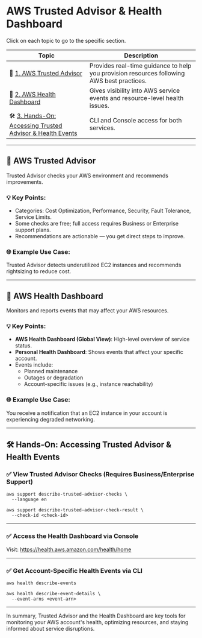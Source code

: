 # AWS Trusted Advisor & Health Dashboard

Click on each topic to go to the specific section.

| **Topic** | **Description** |
|----------|-----------------|
| 🧠 [1. AWS Trusted Advisor](#-aws-trusted-advisor) | Provides real-time guidance to help you provision resources following AWS best practices. |
| 🏥 [2. AWS Health Dashboard](#-aws-health-dashboard) | Gives visibility into AWS service events and resource-level health issues. |
| 🛠 [3. Hands-On: Accessing Trusted Advisor & Health Events](#-hands-on-accessing-trusted-advisor--health-events) | CLI and Console access for both services. |

---

## 🧠 AWS Trusted Advisor

Trusted Advisor checks your AWS environment and recommends improvements.

### 💡 Key Points:
- Categories: Cost Optimization, Performance, Security, Fault Tolerance, Service Limits.
- Some checks are free; full access requires Business or Enterprise support plans.
- Recommendations are actionable — you get direct steps to improve.

### 🌐 Example Use Case:
Trusted Advisor detects underutilized EC2 instances and recommends rightsizing to reduce cost.

---

## 🏥 AWS Health Dashboard

Monitors and reports events that may affect your AWS resources.

### 💡 Key Points:
- **AWS Health Dashboard (Global View)**: High-level overview of service status.
- **Personal Health Dashboard**: Shows events that affect your specific account.
- Events include:
  - Planned maintenance
  - Outages or degradation
  - Account-specific issues (e.g., instance reachability)

### 🌐 Example Use Case:
You receive a notification that an EC2 instance in your account is experiencing degraded networking.

---

## 🛠 Hands-On: Accessing Trusted Advisor & Health Events

### ✅ View Trusted Advisor Checks (Requires Business/Enterprise Support)
```
aws support describe-trusted-advisor-checks \
  --language en

aws support describe-trusted-advisor-check-result \
  --check-id <check-id>
```
---

### ✅ Access the Health Dashboard via Console

Visit:
https://health.aws.amazon.com/health/home

---

### ✅ Get Account-Specific Health Events via CLI
```
aws health describe-events

aws health describe-event-details \
  --event-arns <event-arn>
```
---

In summary, Trusted Advisor and the Health Dashboard are key tools for monitoring your AWS account's health, optimizing resources, and staying informed about service disruptions.
